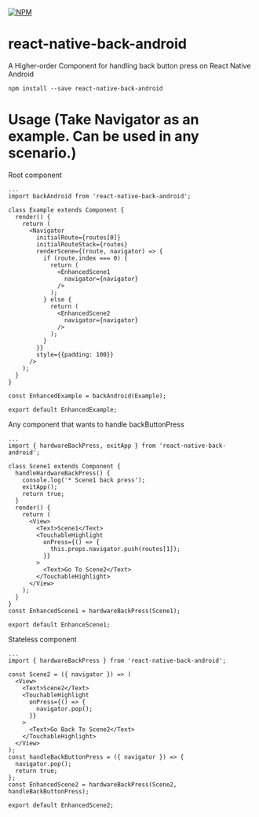 [![NPM](https://nodei.co/npm/react-native-back-android.png)](https://npmjs.org/package/react-native-back-android)

# react-native-back-android
A Higher-order Component for handling back button press on React Native Android

```
npm install --save react-native-back-android
```

# Usage (Take Navigator as an example. Can be used in any scenario.)
Root component
```
...
import backAndroid from 'react-native-back-android';

class Example extends Component {
  render() {
    return (
      <Navigator
        initialRoute={routes[0]}
        initialRouteStack={routes}
        renderScene={(route, navigator) => {
          if (route.index === 0) {
            return (
              <EnhancedScene1
                navigator={navigator}
              />
            );
          } else {
            return (
              <EnhancedScene2
                navigator={navigator}
              />
            );
          }
        }}
        style={{padding: 100}}
      />
    );
  }
}

const EnhancedExample = backAndroid(Example);

export default EnhancedExample;
```

Any component that wants to handle backButtonPress
```
...
import { hardwareBackPress, exitApp } from 'react-native-back-android';

class Scene1 extends Component {
  handleHardwareBackPress() {
    console.log('* Scene1 back press');
    exitApp();
    return true;
  }
  render() {
    return (
      <View>
        <Text>Scene1</Text>
        <TouchableHighlight
          onPress={() => {
            this.props.navigator.push(routes[1]);
          }}
        >
          <Text>Go To Scene2</Text>
        </TouchableHighlight>
      </View>
    );
  }
}
const EnhancedScene1 = hardwareBackPress(Scene1);

export default EnhanceScene1;
```

Stateless component
```
...
import { hardwareBackPress } from 'react-native-back-android';

const Scene2 = ({ navigator }) => (
  <View>
    <Text>Scene2</Text>
    <TouchableHighlight
      onPress={() => {
        navigator.pop();
      }}
    >
      <Text>Go Back To Scene2</Text>
    </TouchableHighlight>
  </View>
);
const handleBackButtonPress = ({ navigator }) => {
  navigator.pop();
  return true;
};
const EnhancedScene2 = hardwareBackPress(Scene2, handleBackButtonPress);

export default EnhancedScene2;
```
